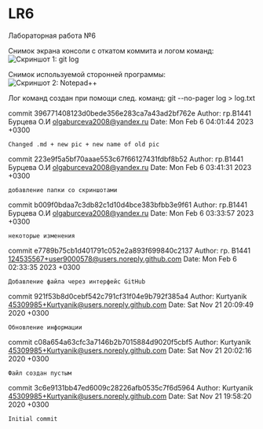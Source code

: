 # LR6
Лабораторная работа №6

Снимок экрана консоли с откатом коммита и логом команд:
![Скриншот 1: git log](/скриншоты/gitlog1.jpg?raw=true)

Снимок используемой сторонней программы:
![Скриншот 2: Notepad++](/скриншоты/note.jpg?raw=true)

Лог команд создан при помощи след. команд: git --no-pager log > log.txt

commit 396771408123d0bede356e283ca7a43ad2bf762e
Author: гр.В1441 Бурцева О.И <olgaburceva2008@yandex.ru>
Date:   Mon Feb 6 04:01:44 2023 +0300

    Changed .md + new pic + new name of old pic

commit 223e9f5a5bf70aaae553c67f66127431fdbf8b52
Author: гр.В1441 Бурцева О.И <olgaburceva2008@yandex.ru>
Date:   Mon Feb 6 03:41:31 2023 +0300

    добавление папки со скриншотами

commit b009f0bdaa7c3db82c1d10d4bce383bfbb3e9f61
Author: гр.В1441 Бурцева О.И <olgaburceva2008@yandex.ru>
Date:   Mon Feb 6 03:33:57 2023 +0300

    некоторые изменения

commit e7789b75cb1d401791c052e2a893f699840c2137
Author: гр. В1441 <124535567+user9000578@users.noreply.github.com>
Date:   Mon Feb 6 02:33:35 2023 +0300

    Добавление файла через интерфейс GitHub

commit 921f53b8d0cebf542c791cf31f04e9b792f385a4
Author: Kurtyanik <45309985+Kurtyanik@users.noreply.github.com>
Date:   Sat Nov 21 20:09:49 2020 +0300

    Обновление информации

commit c08a654a63cfc3a7146b2b7015884d9020f5cbf5
Author: Kurtyanik <45309985+Kurtyanik@users.noreply.github.com>
Date:   Sat Nov 21 20:02:16 2020 +0300

    Файл создан пустым

commit 3c6e9131bb47ed6009c28226afb0535c7f6d5964
Author: Kurtyanik <45309985+Kurtyanik@users.noreply.github.com>
Date:   Sat Nov 21 19:58:20 2020 +0300

    Initial commit


